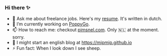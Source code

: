 ### Hi there ✨

- 💬 Ask me about freelance jobs. Here's my [resume](https://pimsnel.com/ervaring/). It's written in dutch.
- 🔭 I’m currently working on [PoppyGo](https://poppygo.io).
- 📫 How to reach me: checkout [pimsnel.com](https://pimsnel.com). Only 🇳🇱 at the moment. sorry.
- 🤔 I might start an english blog at https://mipmip.github.io
- ⚡ Fun fact: When I look down I see sheep.
